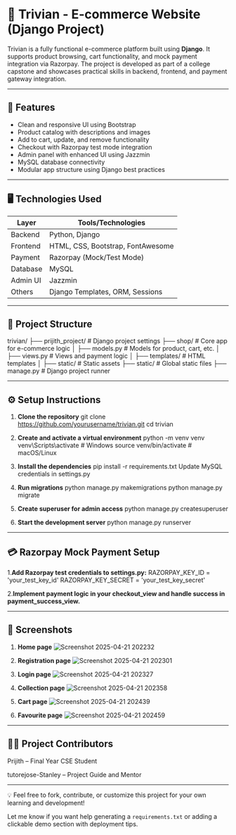 # 🛒 Trivian - E-commerce Website (Django Project)

Trivian is a fully functional e-commerce platform built using **Django**. It supports product browsing, cart functionality, and mock payment integration via Razorpay. The project is developed as part of a college capstone and showcases practical skills in backend, frontend, and payment gateway integration.

---

## 🚀 Features

- Clean and responsive UI using Bootstrap
- Product catalog with descriptions and images
- Add to cart, update, and remove functionality
- Checkout with Razorpay test mode integration
- Admin panel with enhanced UI using Jazzmin
- MySQL database connectivity
- Modular app structure using Django best practices

---

## 🖥️ Technologies Used

| Layer       | Tools/Technologies                    |
|------------|----------------------------------------|
| Backend     | Python, Django                        |
| Frontend    | HTML, CSS, Bootstrap, FontAwesome     |
| Payment     | Razorpay (Mock/Test Mode)             |
| Database    | MySQL                                 |
| Admin UI    | Jazzmin                               |
| Others      | Django Templates, ORM, Sessions       |

---

## 📁 Project Structure

trivian/ ├── prijith_project/ # Django project settings ├── shop/ # Core app for e-commerce logic │ ├── models.py # Models for product, cart, etc. │ ├── views.py # Views and payment logic │ ├── templates/ # HTML templates │ ├── static/ # Static assets ├── static/ # Global static files ├── manage.py # Django project runner

---

## ⚙️ Setup Instructions

1. **Clone the repository**
   git clone https://github.com/yourusername/trivian.git
   cd trivian
 
 2. **Create and activate a virtual environment**
   python -m venv venv
   venv\Scripts\activate     # Windows
   source venv/bin/activate  # macOS/Linux

  3. **Install the dependencies**
    pip install -r requirements.txt
    Update MySQL credentials in settings.py

  4. **Run migrations**
     python manage.py makemigrations
     python manage.py migrate

  5. **Create superuser for admin access**
     python manage.py createsuperuser

  6. **Start the development server**
    python manage.py runserver

---

## 💳 Razorpay Mock Payment Setup

1.**Add Razorpay test credentials to settings.py:**
RAZORPAY_KEY_ID = 'your_test_key_id'
RAZORPAY_KEY_SECRET = 'your_test_key_secret'

2.**Implement payment logic in your checkout_view and handle success in payment_success_view.**

---

## 📸 Screenshots

1. **Home page**
![Screenshot 2025-04-21 202232](https://github.com/user-attachments/assets/b0ca3884-46db-4907-a291-5269c3a97b63)

2. **Registration page**
![Screenshot 2025-04-21 202301](https://github.com/user-attachments/assets/cbf8d236-af8d-4283-9f41-b2e33d349871)

3. **Login page**
![Screenshot 2025-04-21 202327](https://github.com/user-attachments/assets/302eb5ae-b05c-46ba-aca5-f5f432894ac9)

4. **Collection page**
![Screenshot 2025-04-21 202358](https://github.com/user-attachments/assets/71d10313-c05f-4413-be5f-ea77885dbf58)

5. **Cart page**
![Screenshot 2025-04-21 202439](https://github.com/user-attachments/assets/f11c6c66-2a4a-4531-b996-2444201e9f73)

6. **Favourite page**
![Screenshot 2025-04-21 202459](https://github.com/user-attachments/assets/9e45cdde-4037-4b6c-a6c9-2d2a12a1704c)

---

## 👨‍💻 Project Contributors

Prijith – Final Year CSE Student

tutorejose-Stanley – Project Guide and Mentor

---

💡 Feel free to fork, contribute, or customize this project for your own learning and development!  

Let me know if you want help generating a `requirements.txt` or adding a clickable demo section with deployment tips.




